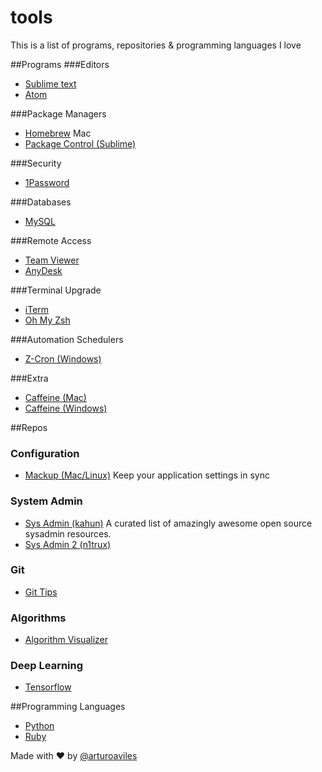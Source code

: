 # tools
This is a list of programs, repositories & programming languages I love

##Programs
###Editors
- [Sublime text](https://www.sublimetext.com/)
- [Atom](https://atom.io/)

###Package Managers
- [Homebrew](http://brew.sh/) Mac
- [Package Control (Sublime)](https://packagecontrol.io/)

###Security
- [1Password](https://1password.com/)

###Databases
- [MySQL](https://www.mysql.com/)

###Remote Access
- [Team Viewer](https://www.teamviewer.com)
- [AnyDesk](http://anydesk.com/remote-desktop)

###Terminal Upgrade
- [iTerm](https://www.iterm2.com/)
- [Oh My Zsh](http://ohmyz.sh/)

###Automation Schedulers
- [Z-Cron (Windows)](http://www.z-cron.com/)

###Extra 
- [Caffeine (Mac)](http://lightheadsw.com/caffeine/)
- [Caffeine (Windows)](http://www.zhornsoftware.co.uk/caffeine/)

##Repos
### Configuration
- [Mackup (Mac/Linux)](https://github.com/lra/mackup) Keep your application settings in sync

### System Admin
- [Sys Admin (kahun)](https://github.com/kahun/awesome-sysadmin) A curated list of amazingly awesome open source sysadmin resources.
- [Sys Admin 2 (n1trux)](https://github.com/n1trux/awesome-sysadmin)

### Git
- [Git Tips](https://github.com/git-tips/tips) 

### Algorithms
- [Algorithm Visualizer](https://github.com/parkjs814/AlgorithmVisualizer)

### Deep Learning
- [Tensorflow](https://github.com/tensorflow/tensorflow)

##Programming Languages
- [Python](https://www.python.org/)
- [Ruby](https://www.ruby-lang.org)

Made with :heart: by [@arturoaviles](https://arturoaviles.github.io/)
